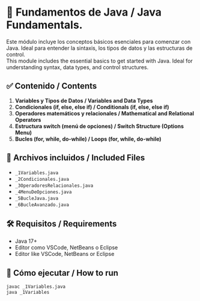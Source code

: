 # 🧠 Fundamentos de Java / Java Fundamentals.

Este módulo incluye los conceptos básicos esenciales para comenzar con Java. Ideal para entender la sintaxis, los tipos de datos y las estructuras de control.  
This module includes the essential basics to get started with Java. Ideal for understanding syntax, data types, and control structures.

## ✅ Contenido / Contents

1. **Variables y Tipos de Datos / Variables and Data Types**  
2. **Condicionales (if, else, else if) / Conditionals (if, else, else if)**  
3. **Operadores matemáticos y relacionales / Mathematical and Relational Operators**  
4. **Estructura switch (menú de opciones) / Switch Structure (Options Menu)**  
5. **Bucles (for, while, do-while) / Loops (for, while, do-while)**  

## 📂 Archivos incluidos / Included Files
- `_1Variables.java`  
- `_2Condicionales.java`  
- `_3OperadoresRelacionales.java`  
- `_4MenuDeOpciones.java`  
- `_5BucleJava.java`  
- `_6BucleAvanzado.java`  

## 🛠️ Requisitos / Requirements
- Java 17+  
- Editor como VSCode, NetBeans o Eclipse  
- Editor like VSCode, NetBeans or Eclipse

## 🚀 Cómo ejecutar / How to run
```bash
javac _1Variables.java
java _1Variables
